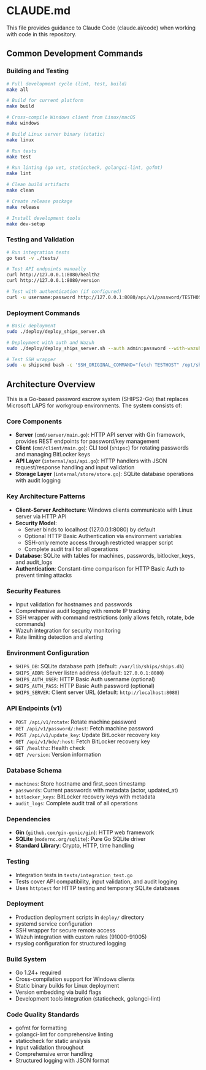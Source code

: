 # CLAUDE.md

This file provides guidance to Claude Code (claude.ai/code) when working with code in this repository.

## Common Development Commands

### Building and Testing
```bash
# Full development cycle (lint, test, build)
make all

# Build for current platform
make build

# Cross-compile Windows client from Linux/macOS
make windows

# Build Linux server binary (static)
make linux

# Run tests
make test

# Run linting (go vet, staticcheck, golangci-lint, gofmt)
make lint

# Clean build artifacts
make clean

# Create release package
make release

# Install development tools
make dev-setup
```

### Testing and Validation
```bash
# Run integration tests
go test -v ./tests/

# Test API endpoints manually
curl http://127.0.0.1:8080/healthz
curl http://127.0.0.1:8080/version

# Test with authentication (if configured)
curl -u username:password http://127.0.0.1:8080/api/v1/password/TESTHOST
```

### Deployment Commands
```bash
# Basic deployment
sudo ./deploy/deploy_ships_server.sh

# Deployment with auth and Wazuh
sudo ./deploy/deploy_ships_server.sh --auth admin:password --with-wazuh

# Test SSH wrapper
sudo -u shipscmd bash -c 'SSH_ORIGINAL_COMMAND="fetch TESTHOST" /opt/ships/bin/shipsc_wrapper.sh'
```

## Architecture Overview

This is a Go-based password escrow system (SHIPS2-Go) that replaces Microsoft LAPS for workgroup environments. The system consists of:

### Core Components
- **Server** (`cmd/server/main.go`): HTTP API server with Gin framework, provides REST endpoints for password/key management
- **Client** (`cmd/client/main.go`): CLI tool (`shipsc`) for rotating passwords and managing BitLocker keys
- **API Layer** (`internal/api/api.go`): HTTP handlers with JSON request/response handling and input validation
- **Storage Layer** (`internal/store/store.go`): SQLite database operations with audit logging

### Key Architecture Patterns
- **Client-Server Architecture**: Windows clients communicate with Linux server via HTTP API
- **Security Model**: 
  - Server binds to localhost (127.0.0.1:8080) by default
  - Optional HTTP Basic Authentication via environment variables
  - SSH-only remote access through restricted wrapper script
  - Complete audit trail for all operations
- **Database**: SQLite with tables for machines, passwords, bitlocker_keys, and audit_logs
- **Authentication**: Constant-time comparison for HTTP Basic Auth to prevent timing attacks

### Security Features
- Input validation for hostnames and passwords
- Comprehensive audit logging with remote IP tracking
- SSH wrapper with command restrictions (only allows fetch, rotate, bde commands)
- Wazuh integration for security monitoring
- Rate limiting detection and alerting

### Environment Configuration
- `SHIPS_DB`: SQLite database path (default: `/var/lib/ships/ships.db`)
- `SHIPS_ADDR`: Server listen address (default: `127.0.0.1:8080`)
- `SHIPS_AUTH_USER`: HTTP Basic Auth username (optional)
- `SHIPS_AUTH_PASS`: HTTP Basic Auth password (optional)
- `SHIPS_SERVER`: Client server URL (default: `http://localhost:8080`)

### API Endpoints (v1)
- `POST /api/v1/rotate`: Rotate machine password
- `GET /api/v1/password/:host`: Fetch machine password
- `POST /api/v1/update_key`: Update BitLocker recovery key
- `GET /api/v1/bde/:host`: Fetch BitLocker recovery key
- `GET /healthz`: Health check
- `GET /version`: Version information

### Database Schema
- `machines`: Store hostname and first_seen timestamp
- `passwords`: Current passwords with metadata (actor, updated_at)
- `bitlocker_keys`: BitLocker recovery keys with metadata
- `audit_logs`: Complete audit trail of all operations

### Dependencies
- **Gin** (`github.com/gin-gonic/gin`): HTTP web framework
- **SQLite** (`modernc.org/sqlite`): Pure Go SQLite driver
- **Standard Library**: Crypto, HTTP, time handling

### Testing
- Integration tests in `tests/integration_test.go`
- Tests cover API compatibility, input validation, and audit logging
- Uses `httptest` for HTTP testing and temporary SQLite databases

### Deployment
- Production deployment scripts in `deploy/` directory
- systemd service configuration
- SSH wrapper for secure remote access
- Wazuh integration with custom rules (91000-91005)
- rsyslog configuration for structured logging

### Build System
- Go 1.24+ required
- Cross-compilation support for Windows clients
- Static binary builds for Linux deployment
- Version embedding via build flags
- Development tools integration (staticcheck, golangci-lint)

### Code Quality Standards
- gofmt for formatting
- golangci-lint for comprehensive linting
- staticcheck for static analysis
- Input validation throughout
- Comprehensive error handling
- Structured logging with JSON format